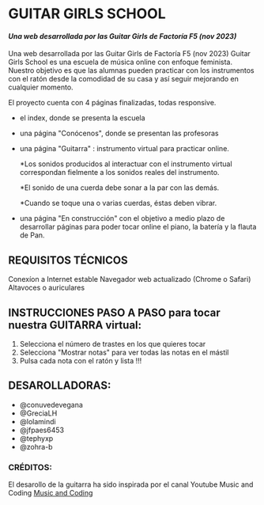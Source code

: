 # GUITAR GIRLS SCHOOL
#### _Una web desarrollada por las Guitar Girls de Factoría F5 (nov 2023)_

Una web desarrollada por las Guitar Girls de Factoría F5 (nov 2023)
Guitar Girls School es una escuela de música online con enfoque feminista. Nuestro objetivo es que las alumnas pueden practicar con los instrumentos con el ratón desde la comodidad de su casa y así seguir mejorando en cualquier momento.

El proyecto cuenta con 4 páginas finalizadas, todas responsive.
- el index, donde se presenta la escuela
- una página "Conócenos", donde se presentan las profesoras
- una página "Guitarra" : instrumento virtual para practicar online.
  
  *Los sonidos producidos al interactuar con el instrumento virtual correspondan fielmente a los sonidos reales del instrumento.
  
  *El sonido de una cuerda debe sonar a la par con las demás.
  
  *Cuando se toque una o varias cuerdas, éstas deben vibrar.          
- una página "En construcción" con el objetivo a medio plazo de desarrollar páginas para poder tocar online el piano, la batería y la flauta de Pan.

## REQUISITOS TÉCNICOS
Conexíon a Internet estable
Navegador web actualizado (Chrome o Safari)
Altavoces o auriculares

## INSTRUCCIONES PASO A PASO para tocar nuestra GUITARRA virtual:
1. Selecciona el número de trastes en los que quieres tocar
1. Selecciona "Mostrar notas" para ver todas las notas en el mástil
1. Pulsa cada nota con el ratón y lista !!!

## DESAROLLADORAS:
+ @conuvedevegana 
+ @GreciaLH 
+ @lolamindi
+ @jfpaes6453
+ @tephyxp
+ @zohra-b 




### CRÉDITOS:
El desarollo de la guitarra ha sido inspirada por el canal Youtube Music and Coding [Music and Coding](https://www.youtube.com/@MusicandCoding)
